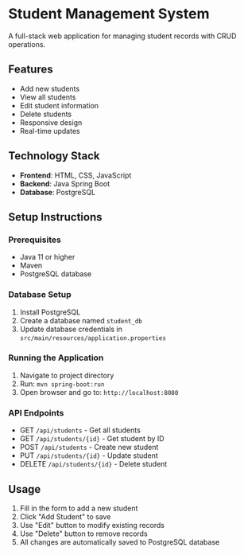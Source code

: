 # Student Management System

A full-stack web application for managing student records with CRUD operations.

## Features
- Add new students
- View all students
- Edit student information
- Delete students
- Responsive design
- Real-time updates

## Technology Stack
- **Frontend**: HTML, CSS, JavaScript
- **Backend**: Java Spring Boot
- **Database**: PostgreSQL

## Setup Instructions

### Prerequisites
- Java 11 or higher
- Maven
- PostgreSQL database

### Database Setup
1. Install PostgreSQL
2. Create a database named `student_db`
3. Update database credentials in `src/main/resources/application.properties`

### Running the Application
1. Navigate to project directory
2. Run: `mvn spring-boot:run`
3. Open browser and go to: `http://localhost:8080`

### API Endpoints
- GET `/api/students` - Get all students
- GET `/api/students/{id}` - Get student by ID
- POST `/api/students` - Create new student
- PUT `/api/students/{id}` - Update student
- DELETE `/api/students/{id}` - Delete student

## Usage
1. Fill in the form to add a new student
2. Click "Add Student" to save
3. Use "Edit" button to modify existing records
4. Use "Delete" button to remove records
5. All changes are automatically saved to PostgreSQL database